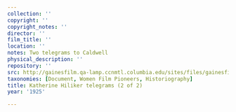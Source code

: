 ```yaml
---
collection: ''
copyright: ''
copyright_notes: ''
director: ''
film_title: ''
location: ''
notes: Two telegrams to Caldwell
physical_description: ''
repository: ''
src: http://gainesfilm.qa-lamp.ccnmtl.columbia.edu/sites/files/gainesfilm/images/E_hilliker_telegrams_1925-2.jpg
taxonomies: [Document, Women Film Pioneers, Historiography]
title: Katherine Hiliker telegrams (2 of 2)
year: '1925'

---
```

